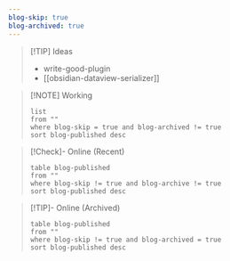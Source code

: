 ```yaml
---
blog-skip: true
blog-archived: true
---
```



> [!TIP] Ideas
> - write-good-plugin
> - [[obsidian-dataview-serializer]]

> [!NOTE] Working
> ```dataview
> list
> from ""
> where blog-skip = true and blog-archived != true
> sort blog-published desc
> ```

> [!Check]- Online (Recent) 
> ```dataview
> table blog-published
> from ""
> where blog-skip != true and blog-archive != true  
> sort blog-published desc
> ```

> [!TIP]- Online (Archived)
> ```dataview
> table blog-published
> from ""
> where blog-skip != true and blog-archived = true
> sort blog-published desc
> ```

